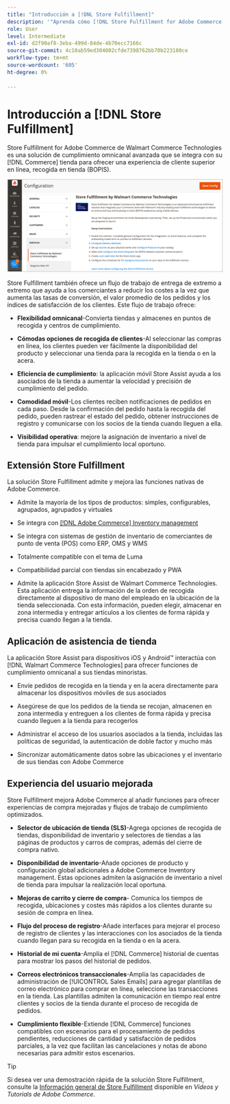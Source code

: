 ```yaml
---
title: "Introducción a [!DNL Store Fulfillment]"
description: '"Aprenda cómo [!DNL Store Fulfillment for Adobe Commerce by Walmart Commerce Technologies] admite la compra en línea, recogida en tienda (BOPIS) para los clientes. Utilice el móvil Store Assist para agilizar el cumplimiento de los BOPIS y el procesamiento de pedidos para los socios de tiendas y clientes de Commerce".'
role: User
level: Intermediate
exl-id: d2f90af8-3eba-499d-84de-4b70ecc7166c
source-git-commit: 4c10ab59ed304002cfde7398762bb70b223180ce
workflow-type: tm+mt
source-wordcount: '605'
ht-degree: 0%

---
```


# Introducción a [!DNL Store Fulfillment]

Store Fulfillment for Adobe Commerce de Walmart Commerce Technologies es una solución de cumplimiento omnicanal avanzada que se integra con su [!DNL Commerce] tienda para ofrecer una experiencia de cliente superior en línea, recogida en tienda (BOPIS).

![Configuración de administración del Adobe de soluciones Store Fulfillment](assets/store-fulfillment-admin-home.png)

Store Fulfillment también ofrece un flujo de trabajo de entrega de extremo a extremo que ayuda a los comerciantes a reducir los costes a la vez que aumenta las tasas de conversión, el valor promedio de los pedidos y los índices de satisfacción de los clientes. Este flujo de trabajo ofrece:

* **Flexibilidad omnicanal**-Convierta tiendas y almacenes en puntos de recogida y centros de cumplimiento.

* **Cómodas opciones de recogida de clientes**-Al seleccionar las compras en línea, los clientes pueden ver fácilmente la disponibilidad del producto y seleccionar una tienda para la recogida en la tienda o en la acera.

* **Eficiencia de cumplimiento**: la aplicación móvil Store Assist ayuda a los asociados de la tienda a aumentar la velocidad y precisión de cumplimiento del pedido.

* **Comodidad móvil**-Los clientes reciben notificaciones de pedidos en cada paso. Desde la confirmación del pedido hasta la recogida del pedido, pueden rastrear el estado del pedido, obtener instrucciones de registro y comunicarse con los socios de la tienda cuando lleguen a ella.

* **Visibilidad operativa**: mejore la asignación de inventario a nivel de tienda para impulsar el cumplimiento local oportuno.

## Extensión Store Fulfillment

La solución Store Fulfillment admite y mejora las funciones nativas de Adobe Commerce.

* Admite la mayoría de los tipos de productos: simples, configurables, agrupados, agrupados y virtuales

* Se integra con [[!DNL Adobe Commerce] Inventory management](https://docs.magento.com/user-guide/catalog/inventory-learn-more.html)

* Se integra con sistemas de gestión de inventario de comerciantes de punto de venta (POS) como ERP, OMS y WMS

* Totalmente compatible con el tema de Luma

* Compatibilidad parcial con tiendas sin encabezado y PWA

* Admite la aplicación Store Assist de Walmart Commerce Technologies. Esta aplicación entrega la información de la orden de recogida directamente al dispositivo de mano del empleado en la ubicación de la tienda seleccionada. Con esta información, pueden elegir, almacenar en zona intermedia y entregar artículos a los clientes de forma rápida y precisa cuando llegan a la tienda.

## Aplicación de asistencia de tienda

La aplicación Store Assist para dispositivos iOS y Android™ interactúa con [!DNL Walmart Commerce Technologies] para ofrecer funciones de cumplimiento omnicanal a sus tiendas minoristas.

* Envíe pedidos de recogida en la tienda y en la acera directamente para almacenar los dispositivos móviles de sus asociados

* Asegúrese de que los pedidos de la tienda se recojan, almacenen en zona intermedia y entreguen a los clientes de forma rápida y precisa cuando lleguen a la tienda para recogerlos

* Administrar el acceso de los usuarios asociados a la tienda, incluidas las políticas de seguridad, la autenticación de doble factor y mucho más

* Sincronizar automáticamente datos sobre las ubicaciones y el inventario de sus tiendas con Adobe Commerce

## Experiencia del usuario mejorada

Store Fulfillment mejora Adobe Commerce al añadir funciones para ofrecer experiencias de compra mejoradas y flujos de trabajo de cumplimiento optimizados.

* **Selector de ubicación de tienda (SLS)**-Agrega opciones de recogida de tiendas, disponibilidad de inventario y selectores de tiendas a las páginas de productos y carros de compras, además del cierre de compra nativo.

* **Disponibilidad de inventario**-Añade opciones de producto y configuración global adicionales a Adobe Commerce Inventory management. Estas opciones admiten la asignación de inventario a nivel de tienda para impulsar la realización local oportuna.

* **Mejoras de carrito y cierre de compra**- Comunica los tiempos de recogida, ubicaciones y costes más rápidos a los clientes durante su sesión de compra en línea.

* **Flujo del proceso de registro**-Añade interfaces para mejorar el proceso de registro de clientes y las interacciones con los asociados de la tienda cuando llegan para su recogida en la tienda o en la acera.

* **Historial de mi cuenta**-Amplía el [!DNL Commerce] historial de cuentas para mostrar los pasos del historial de pedidos.

* **Correos electrónicos transaccionales**-Amplía las capacidades de administración de [!UICONTROL Sales Emails] para agregar plantillas de correo electrónico para comprar en línea, seleccione las transacciones en la tienda. Las plantillas admiten la comunicación en tiempo real entre clientes y socios de la tienda durante el proceso de recogida de pedidos.

* **Cumplimiento flexible**-Extiende [!DNL Commerce] funciones compatibles con escenarios para el procesamiento de pedidos pendientes, reducciones de cantidad y satisfacción de pedidos parciales, a la vez que facilitan las cancelaciones y notas de abono necesarias para admitir estos escenarios.

>[!TIP]
>
> Si desea ver una demostración rápida de la solución Store Fulfillment, consulte la [Información general de Store Fulfillment](https://experienceleague.adobe.com/docs/commerce-learn/tutorials/orders/store-fulfillment.html) disponible en _Vídeos y Tutorials de Adobe Commerce_.


